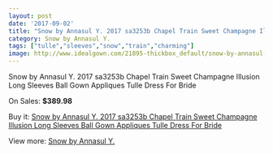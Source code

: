```yaml
---
layout: post
date: '2017-09-02'
title: "Snow by Annasul Y. 2017 sa3253b Chapel Train Sweet Champagne Illusion Long Sleeves Ball Gown Appliques Tulle Dress For Bride"
category: Snow by Annasul Y.
tags: ["tulle","sleeves","snow","train","charming"]
image: http://www.idealgown.com/21895-thickbox_default/snow-by-annasul-y-2017-sa3253b-chapel-train-sweet-champagne-illusion-long-sleeves-ball-gown-appliques-tulle-dress-for-bride.jpg
---
```

Snow by Annasul Y. 2017 sa3253b Chapel Train Sweet Champagne Illusion Long Sleeves Ball Gown Appliques Tulle Dress For Bride

On Sales: **$389.98**
<a href="https://www.idealgown.com/en/snow-by-annasul-y-/8241-snow-by-annasul-y-2017-sa3253b-chapel-train-sweet-champagne-illusion-long-sleeves-ball-gown-appliques-tulle-dress-for-bride.html"><amp-img layout="responsive" width="600" height="600" src="//www.idealgown.com/21895-thickbox_default/snow-by-annasul-y-2017-sa3253b-chapel-train-sweet-champagne-illusion-long-sleeves-ball-gown-appliques-tulle-dress-for-bride.jpg" alt="Snow by Annasul Y. 2017 sa3253b Chapel Train Sweet Champagne Illusion Long Sleeves Ball Gown Appliques Tulle Dress For Bride 0" /></a>
<a href="https://www.idealgown.com/en/snow-by-annasul-y-/8241-snow-by-annasul-y-2017-sa3253b-chapel-train-sweet-champagne-illusion-long-sleeves-ball-gown-appliques-tulle-dress-for-bride.html"><amp-img layout="responsive" width="600" height="600" src="//www.idealgown.com/21899-thickbox_default/snow-by-annasul-y-2017-sa3253b-chapel-train-sweet-champagne-illusion-long-sleeves-ball-gown-appliques-tulle-dress-for-bride.jpg" alt="Snow by Annasul Y. 2017 sa3253b Chapel Train Sweet Champagne Illusion Long Sleeves Ball Gown Appliques Tulle Dress For Bride 1" /></a>
<a href="https://www.idealgown.com/en/snow-by-annasul-y-/8241-snow-by-annasul-y-2017-sa3253b-chapel-train-sweet-champagne-illusion-long-sleeves-ball-gown-appliques-tulle-dress-for-bride.html"><amp-img layout="responsive" width="600" height="600" src="//www.idealgown.com/21898-thickbox_default/snow-by-annasul-y-2017-sa3253b-chapel-train-sweet-champagne-illusion-long-sleeves-ball-gown-appliques-tulle-dress-for-bride.jpg" alt="Snow by Annasul Y. 2017 sa3253b Chapel Train Sweet Champagne Illusion Long Sleeves Ball Gown Appliques Tulle Dress For Bride 2" /></a>
<a href="https://www.idealgown.com/en/snow-by-annasul-y-/8241-snow-by-annasul-y-2017-sa3253b-chapel-train-sweet-champagne-illusion-long-sleeves-ball-gown-appliques-tulle-dress-for-bride.html"><amp-img layout="responsive" width="600" height="600" src="//www.idealgown.com/21897-thickbox_default/snow-by-annasul-y-2017-sa3253b-chapel-train-sweet-champagne-illusion-long-sleeves-ball-gown-appliques-tulle-dress-for-bride.jpg" alt="Snow by Annasul Y. 2017 sa3253b Chapel Train Sweet Champagne Illusion Long Sleeves Ball Gown Appliques Tulle Dress For Bride 3" /></a>
<a href="https://www.idealgown.com/en/snow-by-annasul-y-/8241-snow-by-annasul-y-2017-sa3253b-chapel-train-sweet-champagne-illusion-long-sleeves-ball-gown-appliques-tulle-dress-for-bride.html"><amp-img layout="responsive" width="600" height="600" src="//www.idealgown.com/21896-thickbox_default/snow-by-annasul-y-2017-sa3253b-chapel-train-sweet-champagne-illusion-long-sleeves-ball-gown-appliques-tulle-dress-for-bride.jpg" alt="Snow by Annasul Y. 2017 sa3253b Chapel Train Sweet Champagne Illusion Long Sleeves Ball Gown Appliques Tulle Dress For Bride 4" /></a>

Buy it: [Snow by Annasul Y. 2017 sa3253b Chapel Train Sweet Champagne Illusion Long Sleeves Ball Gown Appliques Tulle Dress For Bride](https://www.idealgown.com/en/snow-by-annasul-y-/8241-snow-by-annasul-y-2017-sa3253b-chapel-train-sweet-champagne-illusion-long-sleeves-ball-gown-appliques-tulle-dress-for-bride.html "Snow by Annasul Y. 2017 sa3253b Chapel Train Sweet Champagne Illusion Long Sleeves Ball Gown Appliques Tulle Dress For Bride")

View more: [Snow by Annasul Y.](https://www.idealgown.com/en/165-snow-by-annasul-y- "Snow by Annasul Y.")